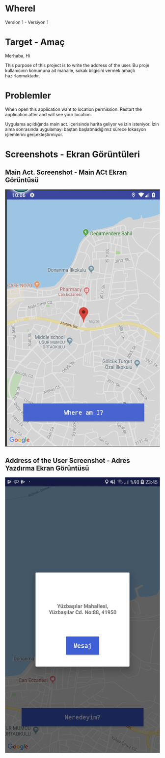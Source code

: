 # WhereI
Version 1 - Versiyon 1

# Target - Amaç
Merhaba, 
Hi

This purpose of this project is to write the address of the user.
Bu proje kullanıcının konumuna ait mahalle, sokak bilgisini vermek amaçlı hazırlanmaktadır. 


# Problemler 
When open this application want to location permission. Restart the application after and will see your location.

Uygulama açıldığında main act. içerisinde harita geliyor ve izin isteniyor. İzin alma sonrasında uygulamayı baştan başlatmadığımız sürece lokasyon işlemlerini gerçekleştirmiyor.

# Screenshots - Ekran Görüntüleri

## Main Act. Screenshot - Main ACt Ekran Görüntüsü
![MainActivity](https://github.com/cmlcrn17/WhereI/blob/master/images/mainAct.jpg)

## Address of the User Screenshot - Adres Yazdırma Ekran Görüntüsü
![Write Address - Adres Yazdır](https://github.com/cmlcrn17/WhereI/blob/master/images/showlocationtext.png)

